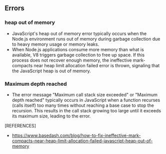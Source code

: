 ## Errors

### heap out of memory 
- JavaScript's heap out of memory error typically occurs when the Node.js environment runs out of memory during garbage collection due to heavy memory usage or memory leaks. 
- When Node.js applications consume more memory than what is available, V8 triggers garbage collection to free up space. If this process does not recover enough memory, the ineffective mark-compacts near heap limit allocation failed error is thrown, signaling that the JavaScript heap is out of memory.

### Maximum depth reached
- The error message "Maximum call stack size exceeded" or "Maximum depth reached" typically occurs in JavaScript when a function recurses (calls itself) too many times without reaching a base case to stop the recursion. This results in the call stack growing too large until it exceeds its maximum size, leading to the error.

[REFERENCES]
- https://www.basedash.com/blog/how-to-fix-ineffective-mark-compacts-near-heap-limit-allocation-failed-javascript-heap-out-of-memory